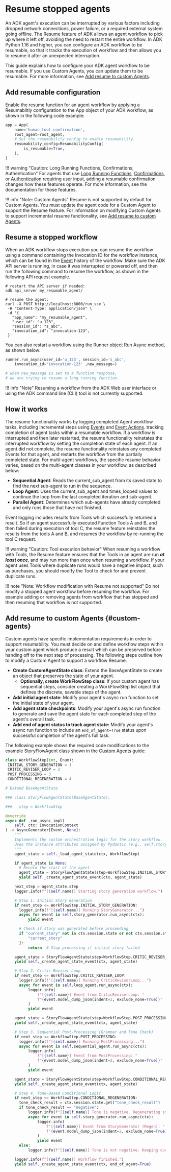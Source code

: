 # Resume stopped agents

An ADK agent's execution can be interrupted by various factors including
dropped network connections, power failure, or a required external system going
offline. The Resume feature of ADK allows an agent workflow to pick up where it
left off, avoiding the need to restart the entire workflow. In ADK Python 1.16
and higher, you can configure an ADK workflow to be resumable, so that it tracks
the execution of workflow and then allows you to resume it after an unexpected
interruption.

This guide explains how to configure your ADK agent workflow to be resumable.
If you use Custom Agents, you can update them to be resumable. For more
information, see 
[Add resume to custom Agents](#custom-agents).

## Add resumable configuration

Enable the resume function for an agent workflow by applying a Resumabiltiy
configuration to the App object of your ADK workflow, as shown in the following
code example:

```python
app = App(
    name='human_tool_confirmation',
    root_agent=root_agent,
    # Set the resumability config to enable resumability.
    resumability_config=ResumabilityConfig(
        is_resumable=True,
    ),
)
```

!!! warning "Caution: Long Running Functions, Confirmations, Authentication"
    For agents that use
    [Long Running Functions](/adk-docs/tools/function-tools/#long-run-tool),
    [Confirmations](/adk-docs/tools/confirmation/), or
    [Authentication](/adk-docs/tools/authentication/)
    requiring user input, adding a resumable confirmation changes how these features
    operate. For more information, see the documentation for those features.

!!! info "Note: Custom Agents"
    Resume is not supported by default for Custom Agents. You must
    update the agent code for a Custom Agent to support the Resume feature. For
    information on modifying Custom Agents to support incremental resume
    functionality, see 
    [Add resume to custom Agents](#custom-agents).

## Resume a stopped workflow

When an ADK workflow stops execution you can resume the workflow using a
command containing the Invocation ID for the workflow instance, which can be
found in the
[Event](/adk-docs/events/#understanding-and-using-events)
history of the workflow. Make sure the ADK API server is running, in case it was
interrupted or powered off, and then run the following command to resume the
workflow, as shown in the following API request example.

```console
# restart the API server if needed:
adk api_server my_resumable_agent/

# resume the agent:
curl -X POST http://localhost:8000/run_sse \
 -H "Content-Type: application/json" \
 -d '{
   "app_name": "my_resumable_agent",
   "user_id": "u_123",
   "session_id": "s_abc",
   "invocation_id": "invocation-123",
 }'
```

You can also restart a workflow using the Runner object Run Async method, as
shown below:

```python
runner.run_async(user_id='u_123', session_id='s_abc', 
    invocation_id='invocation-123' ,new_message=)

# when new_message is set to a function response,
# we are trying to resume a long running function.
```

!!! info "Note"
    Resuming a workflow from the ADK Web user interface or using the ADK
    command line (CLI) tool is not currently supported.

## How it works

The resume functionality works by logging completed Agent workflow tasks,
including incremental steps using
[Events](/adk-docs/events/) and
[Event Actions](/adk-docs/events/#detecting-actions-and-side-effects).
tracking completion of agent tasks within a resumable workflow. If a workflow is
interrupted and then later restarted, the resume functionality reinstates the
interrupted workflow by setting the completion state of each agent. If an agent
did not complete, the resume functionality reinstates any completed Events for
that agent, and restarts the workflow from the partially completed state. For
multi-agent workflows, the specific resume behavior varies, based on the
multi-agent classes in your workflow, as described below:

-   **Sequential Agent**: Reads the current_sub_agent from its saved state
    to find the next sub-agent to run in the sequence.
-   **Loop Agent**: Uses the current_sub_agent and times_looped values to
    continue the loop from the last completed iteration and sub-agent.
-   **Parallel Agent**: Determines which sub-agents have already completed
    and only runs those that have not finished.

Event logging includes results from Tools which successfully returned a result.
So if an agent successfully executed Function Tools A and B, and then failed
during execution of tool C, the resume feature reinstates the results from the
tools A and B, and resumes the workflow by re-running the tool C request.

!!! warning "Caution: Tool execution behavior"
    When resuming a workflow with Tools, the Resume feature ensures
    that the Tools in an agent are run ***at least once***, and may run more than
    once when resuming a workflow. If your agent uses Tools where duplicate runs
    would have a negative impact, such as purchases, you should modify the Tool to
    check for and prevent duplicate runs.

!!! note "Note: Workflow modification with Resume not supported"
    Do not modify a stopped agent workflow before resuming the workflow. 
    For example adding or removing agents from workflow that has stopped
    and then resuming that workflow is not supported.

## Add resume to custom Agents {#custom-agents}

Custom agents have specific implementation requirements in order to support
resumability. You must decide on and define workflow steps within your custom
agent which produce a result which can be preserved before handing off to the
next step of processing. The following steps outline how to modify a Custom
Agent to support a workflow Resume.

-   **Create CustomAgentState class**: Extend the BaseAgentState to create
    an object that preserves the state of your agent.
    -   **Optionally, create WorkFlowStep class**: If your custom agent
        has sequential steps, consider creating a WorkFlowStep list object that
        defines the discrete, savable steps of the agent.
-   **Add initial agent state:** Modify your agent's async run function to
    set the initial state of your agent.
-   **Add agent state checkpoints**: Modify your agent's async run function
    to generate and save the agent state for each completed step of the agent's
    overall task.
-   **Add end of agent status to track agent state:** Modify your agent's
    async run function to include an `end_of_agent=True` status upon successful
    completion of the agent's full task.

The following example shows the required code modifications to the example
StoryFlowAgent class shown in the
[Custom Agents](/adk-docs/agents/custom-agents/#full-code-example)
guide:

```python
class WorkflowStep(int, Enum):
 INITIAL_STORY_GENERATION = 1
 CRITIC_REVISER_LOOP = 2
 POST_PROCESSING = 3
 CONDITIONAL_REGENERATION = 4

# Extend BaseAgentState

### class StoryFlowAgentState(BaseAgentState):

###   step = WorkflowStep

@override
async def _run_async_impl(
    self, ctx: InvocationContext
) -> AsyncGenerator[Event, None]:
    """
    Implements the custom orchestration logic for the story workflow.
    Uses the instance attributes assigned by Pydantic (e.g., self.story_generator).
    """
    agent_state = self._load_agent_state(ctx, WorkflowStep)

    if agent_state is None:
      # Record the start of the agent
      agent_state = StoryFlowAgentState(step=WorkflowStep.INITIAL_STORY_GENERATION)
      yield self._create_agent_state_event(ctx, agent_state)

    next_step = agent_state.step
    logger.info(f"[{self.name}] Starting story generation workflow.")

    # Step 1. Initial Story Generation
    if next_step <= WorkflowStep.INITIAL_STORY_GENERATION:
      logger.info(f"[{self.name}] Running StoryGenerator...")
      async for event in self.story_generator.run_async(ctx):
          yield event

      # Check if story was generated before proceeding
      if "current_story" not in ctx.session.state or not ctx.session.state[
          "current_story"
      ]:
          return  # Stop processing if initial story failed

    agent_state = StoryFlowAgentState(step=WorkflowStep.CRITIC_REVISER_LOOP)
    yield self._create_agent_state_event(ctx, agent_state)

    # Step 2. Critic-Reviser Loop
    if next_step <= WorkflowStep.CRITIC_REVISER_LOOP:
      logger.info(f"[{self.name}] Running CriticReviserLoop...")
      async for event in self.loop_agent.run_async(ctx):
          logger.info(
              f"[{self.name}] Event from CriticReviserLoop: "
              f"{event.model_dump_json(indent=2, exclude_none=True)}"
          )
          yield event

    agent_state = StoryFlowAgentState(step=WorkflowStep.POST_PROCESSING)
    yield self._create_agent_state_event(ctx, agent_state)

    # Step 3. Sequential Post-Processing (Grammar and Tone Check)
    if next_step <= WorkflowStep.POST_PROCESSING:
      logger.info(f"[{self.name}] Running PostProcessing...")
      async for event in self.sequential_agent.run_async(ctx):
          logger.info(
              f"[{self.name}] Event from PostProcessing: "
              f"{event.model_dump_json(indent=2, exclude_none=True)}"
          )
          yield event

    agent_state = StoryFlowAgentState(step=WorkflowStep.CONDITIONAL_REGENERATION)
    yield self._create_agent_state_event(ctx, agent_state)

    # Step 4. Tone-Based Conditional Logic
    if next_step <= WorkflowStep.CONDITIONAL_REGENERATION:
      tone_check_result = ctx.session.state.get("tone_check_result")
      if tone_check_result == "negative":
          logger.info(f"[{self.name}] Tone is negative. Regenerating story...")
          async for event in self.story_generator.run_async(ctx):
              logger.info(
                  f"[{self.name}] Event from StoryGenerator (Regen): "
                  f"{event.model_dump_json(indent=2, exclude_none=True)}"
              )
              yield event
      else:
          logger.info(f"[{self.name}] Tone is not negative. Keeping current story.")

    logger.info(f"[{self.name}] Workflow finished.")
    yield self._create_agent_state_event(ctx, end_of_agent=True)
```